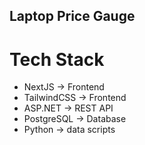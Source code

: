 ## Laptop Price Gauge  

# Tech Stack  
- NextJS -> Frontend  
- TailwindCSS -> Frontend  
- ASP.NET -> REST API  
- PostgreSQL -> Database  
- Python -> data scripts  